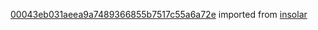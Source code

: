 [00043eb031aeea9a7489366855b7517c55a6a72e](https://github.com/insolar/insolar/commit/00043eb031aeea9a7489366855b7517c55a6a72e) imported from [insolar](https://github.com/insolar/insolar)
